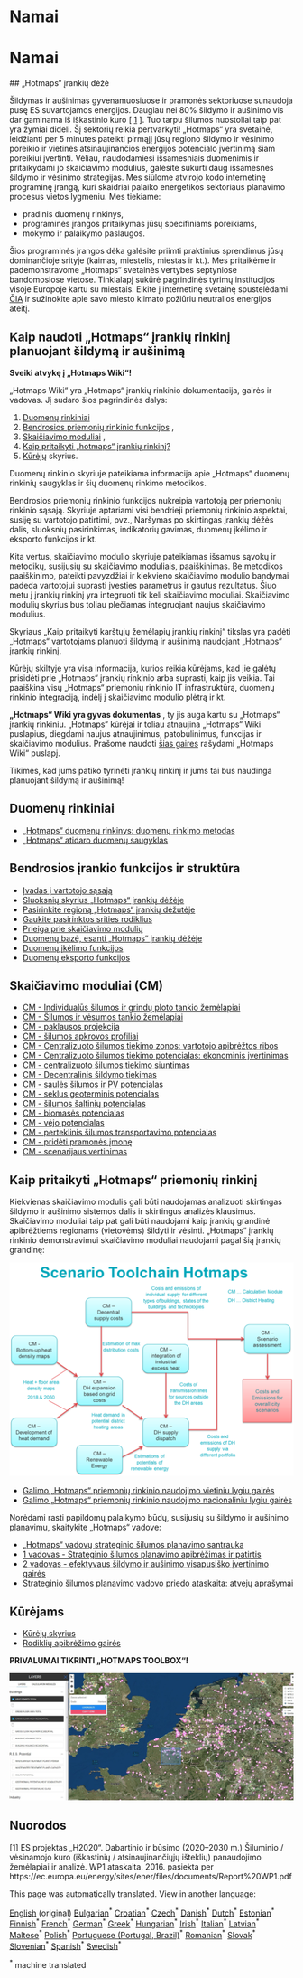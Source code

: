 <h1> <a class="anchor" id="home" href="#home"><i class="fa fa-link"></i></a> Namai </h1><h1> <a class="anchor" id="home" href="#home"><i class="fa fa-link"></i></a> Namai </h1><p> ## „Hotmaps“ įrankių dėžė </p><p> Šildymas ir aušinimas gyvenamuosiuose ir pramonės sektoriuose sunaudoja pusę ES suvartojamos energijos. Daugiau nei 80% šildymo ir aušinimo vis dar gaminama iš iškastinio kuro [ <a href="#references">1</a> ]. Tuo tarpu šilumos nuostoliai taip pat yra žymiai dideli. Šį sektorių reikia pertvarkyti! „Hotmaps“ yra svetainė, leidžianti per 5 minutes pateikti pirmąjį jūsų regiono šildymo ir vėsinimo poreikio ir vietinės atsinaujinančios energijos potencialo įvertinimą šiam poreikiui įvertinti. Vėliau, naudodamiesi išsamesniais duomenimis ir pritaikydami jo skaičiavimo modulius, galėsite sukurti daug išsamesnes šildymo ir vėsinimo strategijas. Mes siūlome atvirojo kodo internetinę programinę įrangą, kuri skaidriai palaiko energetikos sektoriaus planavimo procesus vietos lygmeniu. Mes tiekiame: </p><ul><li> pradinis duomenų rinkinys, </li><li> programinės įrangos pritaikymas jūsų specifiniams poreikiams, </li><li> mokymo ir palaikymo paslaugos. </li></ul><p> Šios programinės įrangos dėka galėsite priimti praktinius sprendimus jūsų dominančioje srityje (kaimas, miestelis, miestas ir kt.). Mes pritaikėme ir pademonstravome „Hotmaps“ svetainės vertybes septyniose bandomosiose vietose. Tinklalapį sukūrė pagrindinės tyrimų institucijos visoje Europoje kartu su miestais. Eikite į internetinę svetainę spustelėdami <a href="https://www.hotmaps.hevs.ch/map">ČIA</a> ir sužinokite apie savo miesto klimato požiūriu neutralios energijos ateitį. </p><h2> <a class="anchor" id="how-to-use-the-hotmaps-toolbox-for-heating-and-cooling-planning" href="#how-to-use-the-hotmaps-toolbox-for-heating-and-cooling-planning"><i class="fa fa-link"></i></a> Kaip naudoti „Hotmaps“ įrankių rinkinį planuojant šildymą ir aušinimą </h2><p> <strong>Sveiki atvykę į „Hotmaps Wiki“!</strong> </p><p> „Hotmaps Wiki“ yra „Hotmaps“ įrankių rinkinio dokumentacija, gairės ir vadovas. Jį sudaro šios pagrindinės dalys: </p><ol><li> <a href="#data-sets">Duomenų rinkiniai</a> </li><li> <a href="#general-tool-functionalities-and-structure">Bendrosios priemonių rinkinio funkcijos</a> , </li><li> <a href="#calculation-modules-cm">Skaičiavimo moduliai</a> , </li><li> <a href="#how-to-apply-hotmaps-toolbox">Kaip pritaikyti „hotmaps“ įrankių rinkinį?</a> </li><li> <a href="#for-developers">Kūrėjų</a> skyrius. </li></ol><p> Duomenų rinkinio skyriuje pateikiama informacija apie „Hotmaps“ duomenų rinkinių saugyklas ir šių duomenų rinkimo metodikos. </p><p> Bendrosios priemonių rinkinio funkcijos nukreipia vartotoją per priemonių rinkinio sąsają. Skyriuje aptariami visi bendrieji priemonių rinkinio aspektai, susiję su vartotojo patirtimi, pvz., Naršymas po skirtingas įrankių dėžės dalis, sluoksnių pasirinkimas, indikatorių gavimas, duomenų įkėlimo ir eksporto funkcijos ir kt. </p><p> Kita vertus, skaičiavimo modulio skyriuje pateikiamas išsamus sąvokų ir metodikų, susijusių su skaičiavimo moduliais, paaiškinimas. Be metodikos paaiškinimo, pateikti pavyzdžiai ir kiekvieno skaičiavimo modulio bandymai padeda vartotojui suprasti įvesties parametrus ir gautus rezultatus. Šiuo metu į įrankių rinkinį yra integruoti tik keli skaičiavimo moduliai. Skaičiavimo modulių skyrius bus toliau plečiamas integruojant naujus skaičiavimo modulius. </p><p> Skyriaus „Kaip pritaikyti karštųjų žemėlapių įrankių rinkinį“ tikslas yra padėti „Hotmaps“ vartotojams planuoti šildymą ir aušinimą naudojant „Hotmaps“ įrankių rinkinį. </p><p> Kūrėjų skiltyje yra visa informacija, kurios reikia kūrėjams, kad jie galėtų prisidėti prie „Hotmaps“ įrankių rinkinio arba suprasti, kaip jis veikia. Tai paaiškina visų „Hotmaps“ priemonių rinkinio IT infrastruktūrą, duomenų rinkinio integraciją, indėlį į skaičiavimo modulio plėtrą ir kt. </p><p> <strong>„Hotmaps“ Wiki yra gyvas dokumentas</strong> , ty jis auga kartu su „Hotmaps“ įrankių rinkiniu. „Hotmaps“ kūrėjai ir toliau atnaujina „Hotmaps“ Wiki puslapius, diegdami naujus atnaujinimus, patobulinimus, funkcijas ir skaičiavimo modulius. Prašome naudoti <a href="https://github.com/HotMaps/hotmaps_wiki/wiki/en-Guidelines-for-writing-a-Hotmaps-Wiki-page">šias gaires</a> rašydami „Hotmaps Wiki“ puslapį. </p><p> Tikimės, kad jums patiko tyrinėti įrankių rinkinį ir jums tai bus naudinga planuojant šildymą ir aušinimą! </p><h2> <a class="anchor" id="data-sets" href="#data-sets"><i class="fa fa-link"></i></a> Duomenų rinkiniai </h2><ul><li> <a href="en-Hotmaps-data-set-method-of-data-collection">„Hotmaps“ duomenų rinkinys: duomenų rinkimo metodas</a> </li><li> <a href="en-Hotmaps-open-data-repositories">„Hotmaps“ atidaro duomenų saugyklas</a> </li></ul><h2> <a class="anchor" id="general-tool-functionalities-and-structure" href="#general-tool-functionalities-and-structure"><i class="fa fa-link"></i></a> Bendrosios įrankio funkcijos ir struktūra </h2><ul><li> <a href="en-Introduction-to-user-interface">Įvadas į vartotojo sąsają</a> </li><li> <a href="en-Layers-section-in-the-Hotmaps-toolbox">Sluoksnių skyrius „Hotmaps“ įrankių dėžėje</a> </li><li> <a href="en-Select-a-region-in-the-Hotmaps-toolbox">Pasirinkite regioną „Hotmaps“ įrankių dėžutėje</a> </li><li> <a href="en-Retrieve-indicators-of-a-selected-area">Gaukite pasirinktos srities rodiklius</a> </li><li> <a href="en-Access-to-calculation-modules">Prieiga prie skaičiavimo modulių</a> </li><li> <a href="en-Database-behind-the-Hotmaps-toolbox">Duomenų bazė, esanti „Hotmaps“ įrankių dėžėje</a> </li><li> <a href="en-Data-upload-functionalities">Duomenų įkėlimo funkcijos</a> </li><li> <a href="en-Data-export-functionalities">Duomenų eksporto funkcijos</a> </li></ul><h2> <a class="anchor" id="calculation-modules-cm" href="#calculation-modules-cm"><i class="fa fa-link"></i></a> Skaičiavimo moduliai (CM) </h2><ul><li> <a href="en-CM-Customized-heat-and-floor-area-density-maps">CM - Individualūs šilumos ir grindų ploto tankio žemėlapiai</a> </li><li> <a href="en-CM-Scale-heat-and-cool-density-maps">CM - Šilumos ir vėsumos tankio žemėlapiai</a> </li><li> <a href="en-CM-Demand-projection">CM - paklausos projekcija</a> </li><li> <a href="en-CM-Heat-load-profiles">CM - šilumos apkrovos profiliai</a> </li><li> <a href="en-CM-District-heating-potential-areas-user-defined-thresholds">CM - Centralizuoto šilumos tiekimo zonos: vartotojo apibrėžtos ribos</a> </li><li> <a href="en-CM-District-heating-potential-economic-assessment">CM - Centralizuoto šilumos tiekimo potencialas: ekonominis įvertinimas</a> </li><li> <a href="en-CM-District-heating-supply-dispatch">CM - centralizuoto šilumos tiekimo siuntimas</a> </li><li> <a href="en-CM-Decentral-heating-supply">CM - Decentralinis šildymo tiekimas</a> </li><li> <a href="en-CM-Solar-thermal-and-PV-potential">CM - saulės šilumos ir PV potencialas</a> </li><li> <a href="en-CM-Shallow-geothermal-potential">CM - seklus geoterminis potencialas</a> </li><li> <a href="en-CM-Heat-source-potential">CM - šilumos šaltinių potencialas</a> </li><li> <a href="en-CM-Biomass-potential">CM - biomasės potencialas</a> </li><li> <a href="en-CM-Wind-potential">CM - vėjo potencialas</a> </li><li> <a href="en-CM-Excess-heat-transport-potential">CM - perteklinis šilumos transportavimo potencialas</a> </li><li> <a href="en-CM-add-industry-plant">CM - pridėti pramonės įmonę</a> </li><li> <a href="en-CM-Scenario-assessment">CM - scenarijaus vertinimas</a> </li></ul><h2> <a class="anchor" id="how-to-apply-hotmaps-toolbox" href="#how-to-apply-hotmaps-toolbox"><i class="fa fa-link"></i></a> Kaip pritaikyti „Hotmaps“ priemonių rinkinį </h2><p> Kiekvienas skaičiavimo modulis gali būti naudojamas analizuoti skirtingas šildymo ir aušinimo sistemos dalis ir skirtingus analizės klausimus. Skaičiavimo moduliai taip pat gali būti naudojami kaip įrankių grandinė apibrėžtiems regionams (vietovėms) šildyti ir vėsinti. „Hotmaps“ įrankių rinkinio demonstravimui skaičiavimo moduliai naudojami pagal šią įrankių grandinę: </p><p><img alt="" src="https://github.com/HotMaps/hotmaps_wiki/blob/master/Images/Hotmaps_toolchain_2019-05-09.png"/></p><ul><li> <a href="en-GL-local">Galimo „Hotmaps“ priemonių rinkinio naudojimo vietiniu lygiu gairės</a> </li><li> <a href="en-GL-national">Galimo „Hotmaps“ priemonių rinkinio naudojimo nacionaliniu lygiu gairės</a> </li></ul><p> Norėdami rasti papildomų palaikymo būdų, susijusių su šildymo ir aušinimo planavimu, skaitykite „Hotmaps“ vadove: </p><ul><li> <a href="https://www.hotmaps-project.eu/wp-content/uploads/2019/04/Summary-Hotmaps-Handbook.pdf">„Hotmaps“ vadovų strateginio šilumos planavimo santrauka</a> </li><li> <a href="https://vbn.aau.dk/da/publications/definition-amp-experiences-of-strategic-heat-planning">1 vadovas - Strateginio šilumos planavimo apibrėžimas ir patirtis</a> </li><li> <a href="https://vbn.aau.dk/da/publications/guidance-for-the-comprehensive-assessment-of-efficient-heating-an">2 vadovas - efektyvaus šildymo ir aušinimo visapusiško įvertinimo gairės</a> </li><li> <a href="https://vbn.aau.dk/da/publications/appendix-report-to-the-hotmaps-handbook-for-strategic-heat-planni">Strateginio šilumos planavimo vadovo priedo ataskaita: atvejų aprašymai</a> </li></ul><h2> <a class="anchor" id="for-developers" href="#for-developers"><i class="fa fa-link"></i></a> Kūrėjams </h2><ul><li> <a href="en-Developers">Kūrėjų skyrius</a> </li><li> <a href="en-Guidelines-for-defining-indicators">Rodiklių apibrėžimo gairės</a> </li></ul><p> <strong>PRIVALUMAI TIKRINTI „HOTMAPS TOOLBOX“!</strong> </p><p><img alt="" src="https://github.com/HotMaps/hotmaps_wiki/blob/master/Images/Hotmaps_test.JPG"/></p><h2> <a class="anchor" id="references" href="#references"><i class="fa fa-link"></i></a> Nuorodos </h2><p> [1] ES projektas „H2020“. Dabartinio ir būsimo (2020–2030 m.) Šiluminio / vėsinamojo kuro (iškastinių / atsinaujinančiųjų išteklių) panaudojimo žemėlapiai ir analizė. WP1 ataskaita. 2016. pasiekta per https://ec.europa.eu/energy/sites/ener/files/documents/Report%20WP1.pdf </p>
<!--- THIS IS A SUPER UNIQUE IDENTIFIER -->

This page was automatically translated. View in another language:

[English](../en/Home) (original) [Bulgarian](../bg/Home)<sup>\*</sup> [Croatian](../hr/Home)<sup>\*</sup> [Czech](../cs/Home)<sup>\*</sup> [Danish](../da/Home)<sup>\*</sup> [Dutch](../nl/Home)<sup>\*</sup> [Estonian](../et/Home)<sup>\*</sup> [Finnish](../fi/Home)<sup>\*</sup> [French](../fr/Home)<sup>\*</sup> [German](../de/Home)<sup>\*</sup> [Greek](../el/Home)<sup>\*</sup> [Hungarian](../hu/Home)<sup>\*</sup> [Irish](../ga/Home)<sup>\*</sup> [Italian](../it/Home)<sup>\*</sup> [Latvian](../lv/Home)<sup>\*</sup>  [Maltese](../mt/Home)<sup>\*</sup> [Polish](../pl/Home)<sup>\*</sup> [Portuguese (Portugal, Brazil)](../pt/Home)<sup>\*</sup> [Romanian](../ro/Home)<sup>\*</sup> [Slovak](../sk/Home)<sup>\*</sup> [Slovenian](../sl/Home)<sup>\*</sup> [Spanish](../es/Home)<sup>\*</sup> [Swedish](../sv/Home)<sup>\*</sup> 

<sup>\*</sup> machine translated

